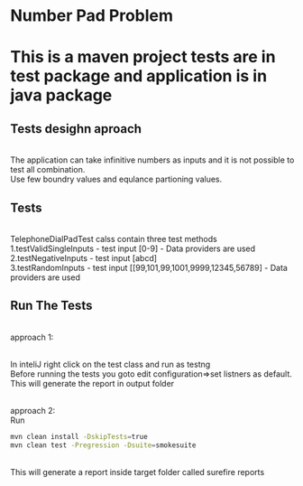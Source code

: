 <h1>Number Pad Problem<h1>

This is a maven project tests are in test package and application is in java package

<h2>Tests desighn aproach</h2>
<br>The application can take infinitive numbers as inputs and it is not possible to test all combination.
<br>Use few boundry values and equlance partioning values.

<h2>Tests</h2>
<br>TelephoneDialPadTest calss contain three test methods
<br>1.testValidSingleInputs - test input [0-9] - Data providers are used
<br>2.testNegativeInputs - test input [abcd]
<br>3.testRandomInputs - test input [[99,101,99,1001,9999,12345,56789] - Data providers are used


<h2>Run The Tests</h2>
<br>approach 1:

<br>In inteliJ right click on the test class and run as testng
<br>Before running the tests you  goto edit configuration=>set listners as default.
<br>This will generate the report in output folder

<br>approach 2:
<br>Run
```bash
mvn clean install -DskipTests=true
mvn clean test -Pregression -Dsuite=smokesuite
```
<br>This will generate a report inside target folder called surefire reports
